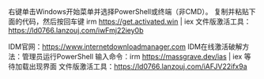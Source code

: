 右键单击Windows开始菜单并选择PowerShell或终端（非CMD）。
复制并粘贴下面的代码，然后按回车键
irm https://get.activated.win | iex
文件版激活工具：https://ld0766.lanzouj.com/iwFmj22iey0b


IDM官网：https://www.internetdownloadmanager.com
IDM在线激活破解方法：管理员运行PowerShell 输入命令：irm https://massgrave.dev/ias | iex 等待加载出现界面
文件版激活工具：https://ld0766.lanzouj.com/iAFJV22ifx9a
